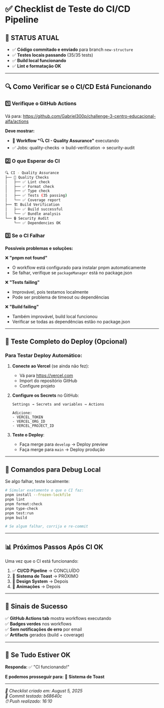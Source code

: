 # ✅ Checklist de Teste do CI/CD Pipeline

## 🎯 **STATUS ATUAL**
- ✅ **Código commitado e enviado** para branch `new-structure`
- ✅ **Testes locais passando** (35/35 tests)
- ✅ **Build local funcionando** 
- ✅ **Lint e formatação OK**

---

## 🔍 **Como Verificar se o CI/CD Está Funcionando**

### 1️⃣ **Verifique o GitHub Actions**

Vá para: https://github.com/Gabriel300p/challenge-3-centro-educacional-alfa/actions

**Deve mostrar:**
- 🔄 **Workflow "🔍 CI - Quality Assurance"** executando
- ✅ Jobs: quality-checks → build-verification → security-audit

### 2️⃣ **O que Esperar do CI**

```bash
🔍 CI - Quality Assurance
├── 🧪 Quality Checks
│   ├── ✅ Lint check
│   ├── ✅ Format check  
│   ├── ✅ Type check
│   ├── ✅ Tests (35 passing)
│   └── ✅ Coverage report
├── 🏗️ Build Verification
│   ├── ✅ Build successful
│   └── ✅ Bundle analysis
└── 🔒 Security Audit
    └── ✅ Dependencies OK
```

### 3️⃣ **Se o CI Falhar**

**Possíveis problemas e soluções:**

❌ **"pnpm not found"**
- O workflow está configurado para instalar pnpm automaticamente
- Se falhar, verifique se `packageManager` está no package.json

❌ **"Tests failing"**  
- Improvável, pois testamos localmente
- Pode ser problema de timeout ou dependências

❌ **"Build failing"**
- Também improvável, build local funcionou
- Verificar se todas as dependências estão no package.json

---

## 🚀 **Teste Completo do Deploy (Opcional)**

### **Para Testar Deploy Automático:**

1. **Conecte ao Vercel** (se ainda não fez):
   - Vá para https://vercel.com
   - Import do repositório GitHub
   - Configure projeto

2. **Configure os Secrets** no GitHub:
   ```
   Settings → Secrets and variables → Actions
   
   Adicione:
   - VERCEL_TOKEN
   - VERCEL_ORG_ID  
   - VERCEL_PROJECT_ID
   ```

3. **Teste o Deploy**:
   - Faça merge para `develop` → Deploy preview
   - Faça merge para `main` → Deploy produção

---

## 🔧 **Comandos para Debug Local**

Se algo falhar, teste localmente:

```bash
# Simular exatamente o que o CI faz:
pnpm install --frozen-lockfile
pnpm lint
pnpm format:check
pnpm type-check  
pnpm test:run
pnpm build

# Se algum falhar, corrija e re-commit
```

---

## 📊 **Próximos Passos Após CI OK**

Uma vez que o CI está funcionando:

1. ✅ **CI/CD Pipeline** → CONCLUÍDO
2. 🔄 **Sistema de Toast** → PRÓXIMO
3. 🔄 **Design System** → Depois
4. 🔄 **Animações** → Depois

---

## 🎉 **Sinais de Sucesso**

✅ **GitHub Actions tab** mostra workflows executando  
✅ **Badges verdes** nos workflows  
✅ **Sem notificações de erro** por email  
✅ **Artifacts** gerados (build + coverage)

---

## 🚨 **Se Tudo Estiver OK**

**Responda:** ✅ "CI funcionando!"

**E podemos prosseguir para:** 🍞 **Sistema de Toast**

---

_📝 Checklist criado em: August 5, 2025_  
_🎯 Commit testado: b68640c_  
_⏰ Push realizado: 16:10_
